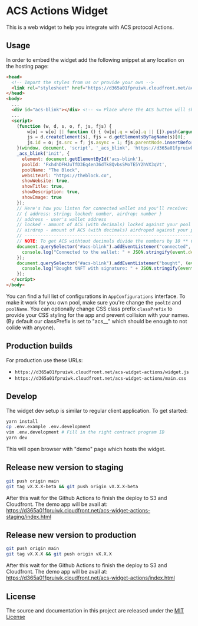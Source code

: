 # ACS Actions Widget

This is a web widget to help you integrate with ACS protocol Actions.

## Usage

In order to embed the widget add the following snippet at any location on the hosting page:

```html
<head>
  <!-- Import the styles from us or provide your own -->
  <link rel="stylesheet" href="https://d365a01fpruiwk.cloudfront.net/acs-widget-actions-staging/main.css" /> 
</head>
<body>
  ...
  <div id="acs-blink"></div> <!-- <= Place where the ACS button will show -->
  ...
  <script>
    (function (w, d, s, o, f, js, fjs) {
        w[o] = w[o] || function () { (w[o].q = w[o].q || []).push(arguments) };
        js = d.createElement(s), fjs = d.getElementsByTagName(s)[0];
        js.id = o; js.src = f; js.async = 1; fjs.parentNode.insertBefore(js, fjs);
    }(window, document, 'script', '_acs_blink', 'https://d365a01fpruiwk.cloudfront.net/acs-widget-actions-staging/widget.js'));
    _acs_blink('init', {
      element: document.getElementById('acs-blink'),
      poolId: 'Fxh4hDFHJuTfD3Eq4en36dTk8QvbsSMoTE5Y2hVX3qVt',
      poolName: "The Block",
      websiteUrl: "https://theblock.co",
      showWebsite: true,
      showTitle: true,
      showDescription: true,
      showImage: true
    });
    // Here's how you listen for connected wallet and you'll receive:
    // { address: string; locked: number, airdrop: number }
    // address - user's wallet address
    // locked - amount of ACS (with decimals) locked against your pool
    // airdrop - amount of ACS (with decimals) airdroped against your pool
    // ----------------------------------------------------------------
    // NOTE: To get ACS withtout decimals divide the numbers by 10 ** 6
    document.querySelector("#acs-blink").addEventListener("connected", (event) => {
      console.log("Connected to the wallet: " + JSON.stringify(event.detail));
    });
    document.querySelector("#acs-blink").addEventListener("bought", (event) => {
      console.log("Bought tNFT with signature: " + JSON.stringify(event.detail));
    });
  </script>
</body>
```

You can find a full list of configurations in `AppConfigurations` interface.
To make it work for you own pool, make sure you're change the `poolId` and `poolName`.
You can optionally change CSS class prefix `classPrefix` to provide your CSS styling for the app and prevent collision with your names. (By default our classPrefix is set to "acs__" which should be enough to not colide with anyone).

## Production builds

For production use these URLs:
- `https://d365a01fpruiwk.cloudfront.net/acs-widget-actions/widget.js`
- `https://d365a01fpruiwk.cloudfront.net/acs-widget-actions/main.css`

## Develop

The widget dev setup is similar to regular client application. To get started:

```bash
yarn install
cp .env.example .env.development
vim .env.development # Fill in the right contract program ID
yarn dev
```

This will open browser with "demo" page which hosts the widget.

## Release new version to staging
```bash
git push origin main
git tag vX.X.X-beta && git push origin vX.X.X-beta
```

After this wait for the Github Actions to finish the deploy to S3 and Cloudfront.
The demo app will be avail at: https://d365a01fpruiwk.cloudfront.net/acs-widget-actions-staging/index.html


## Release new version to production

```bash
git push origin main
git tag vX.X.X && git push origin vX.X.X
```

After this wait for the Github Actions to finish the deploy to S3 and Cloudfront.
The demo app will be avail at: https://d365a01fpruiwk.cloudfront.net/acs-widget-actions/index.html

## License
The source and documentation in this project are released under the [MIT License](LICENSE)
